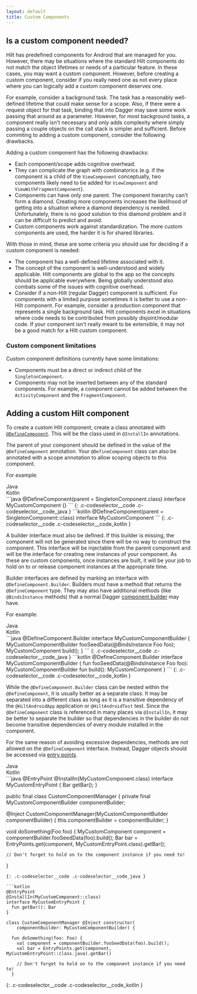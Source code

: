 ```yaml
---
layout: default
title: Custom Components
---
```


## Is a custom component needed?

Hilt has predefined components for Android that are managed for you. However,
there may be situations where the standard Hilt components do not match the
object lifetimes or needs of a particular feature. In these cases, you may want
a custom component. However, before creating a custom component, consider if you
really need one as not every place where you can logically add a custom
component deserves one.

For example, consider a background task. The task has a reasonably well-defined
lifetime that could make sense for a scope. Also, if there were a request object
for that task, binding that into Dagger may save some work passing that around
as a parameter. However, for most background tasks, a component really isn't
necessary and only adds complexity where simply passing a couple objects on the
call stack is simpler and sufficient. Before commiting to adding a custom
component, consider the following drawbacks.

Adding a custom component has the following drawbacks:

*   Each component/scope adds cognitive overhead.
*   They can complicate the graph with combinatorics (e.g. if the component is a
    child of the `ViewComponent` conceptually, two components likely need to be
    added for `ViewComponent` and `ViewWithFragmentComponent`).
*   Components can have only one parent. The component hierarchy can't form a
    diamond. Creating more components increases the likelihood of getting into a
    situation where a diamond dependency is needed. Unfortunately, there is no
    good solution to this diamond problem and it can be difficult to predict and
    avoid.
*   Custom components work against standardization. The more custom components
    are used, the harder it is for shared libraries.

With those in mind, these are some criteria you should use for deciding if a
custom component is needed:

*   The component has a well-defined lifetime associated with it.
*   The concept of the component is well-understood and widely applicable. Hilt
    components are global to the app so the concepts should be applicable
    everywhere. Being globally understood also combats some of the issues with
    cognitive overhead.
*   Consider if a non-Hilt (regular Dagger) component is sufficient. For
    components with a limited purpose sometimes it is better to use a non-Hilt
    component. For example, consider a production component that represents a
    single background task. Hilt components excel in situations where code needs
    to be contributed from possibly disjoint/modular code. If your component
    isn't really meant to be extensible, it may not be a good match for a Hilt
    custom component.


### Custom component limitations

Custom component definitions currently have some limitations:

*   Components must be a direct or indirect child of the `SingletonComponent`.
*   Components may not be inserted between any of the standard components. For
    example, a component cannot be added between the `ActivityComponent` and the
    `FragmentComponent`.

## Adding a custom Hilt component

To create a custom Hilt component, create a class annotated with
[`@DefineComponent`](https://dagger.dev/api/latest/dagger/hilt/DefineComponent.html).
This will be the class used in `@InstallIn` annotations.

The parent of your component should be defined in the value of the
`@DefineComponent` annotation. Your `@DefineComponent` class can also be
annotated with a scope annotation to allow scoping objects to this component.

For example:

<div class="c-codeselector__button c-codeselector__button_java">Java</div>
<div class="c-codeselector__button c-codeselector__button_kotlin">Kotlin</div>
```java
@DefineComponent(parent = SingletonComponent.class)
interface MyCustomComponent {}
```
{: .c-codeselector__code .c-codeselector__code_java }
```kotlin
@DefineComponent(parent = SingletonComponent::class)
interface MyCustomComponent
```
{: .c-codeselector__code .c-codeselector__code_kotlin }

A builder interface must also be defined. If this builder is missing, the
component will not be generated since there will be no way to construct the
component. This interface will be injectable from the parent component and will
be the interface for creating new instances of your component. As these are
custom components, once instances are built, it will be your job to hold on to
or release component instances at the appropriate time.

Builder interfaces are defined by marking an interface with
`@DefineComponent.Builder`. Builders must have a method that returns the
`@DefineComponent` type. They may also have additional methods (like
`@BindsInstance` methods) that a normal Dagger
[component builder](https://dagger.dev/api/latest/dagger/Component.Builder.html)
may have.

For example:

<div class="c-codeselector__button c-codeselector__button_java">Java</div>
<div class="c-codeselector__button c-codeselector__button_kotlin">Kotlin</div>
```java
@DefineComponent.Builder
interface MyCustomComponentBuilder {
  MyCustomComponentBuilder fooSeedData(@BindsInstance Foo foo);
  MyCustomComponent build();
}
```
{: .c-codeselector__code .c-codeselector__code_java }
```kotlin
@DefineComponent.Builder
interface MyCustomComponentBuilder {
  fun fooSeedData(@BindsInstance Foo foo): MyCustomComponentBuilder
  fun build(): MyCustomComponent
}
```
{: .c-codeselector__code .c-codeselector__code_kotlin }

While the `@DefineComponent.Builder` class can be nested within the
`@DefineComponent`, it is usually better as a separate class. It may be
separated into a different class as long as it is a transitive dependency of
the `@HiltAndroidApp` application or `@HiltAndroidTest` test. Since the
`@DefineComponent` class is referenced in many places via `@InstallIn`, it may
be better to separate the builder so that dependencies in the builder do not
become transitive dependencies of every module installed in the component.

For the same reason of avoiding excessive dependencies, methods are not allowed
on the `@DefineComponent` interface. Instead, Dagger objects should be accessed
via [entry points](entry-points.md).

<div class="c-codeselector__button c-codeselector__button_java">Java</div>
<div class="c-codeselector__button c-codeselector__button_kotlin">Kotlin</div>
```java
@EntryPoint
@InstallIn(MyCustomComponent.class)
interface MyCustomEntryPoint {
  Bar getBar();
}

public final class CustomComponentManager {
  private final MyCustomComponentBuilder componentBuilder;

  @Inject CustomComponentManager(MyCustomComponentBuilder componentBuilder) {
    this.componentBuilder = componentBuilder;
  }

  void doSomething(Foo foo) {
    MyCustomComponent component = componentBuilder.fooSeedData(foo).build();
    Bar bar = EntryPoints.get(component, MyCustomEntryPoint.class).getBar();

    // Don't forget to hold on to the component instance if you need to!
  }
```
{: .c-codeselector__code .c-codeselector__code_java }

```kotlin
@EntryPoint
@InstallIn(MyCustomComponent::class)
interface MyCustomEntryPoint {
  fun getBar(): Bar
}

class CustomComponentManager @Inject constructor(
    componentBuilder: MyCustomComponentBuilder) {

  fun doSomething(foo: Foo) {
    val component = componentBuilder.fooSeedData(foo).build();
    val bar = EntryPoints.get(component, MyCustomEntryPoint::class.java).getBar()

    // Don't forget to hold on to the component instance if you need to!
  }
```
{: .c-codeselector__code .c-codeselector__code_kotlin }
